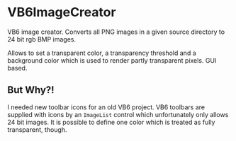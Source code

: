 VB6ImageCreator
===============

VB6 image creator. Converts all PNG images in a given source directory to 24 bit rgb BMP images.

Allows to set a transparent color, a transparency threshold and a background color which is used to render partly transparent pixels. GUI based.

But Why?!
---------

I needed new toolbar icons for an old VB6 project. VB6 toolbars are supplied with icons by an `ImageList` control which unfortunately only allows 24 bit images. It is possible to define one color which is treated as fully transparent, though.
